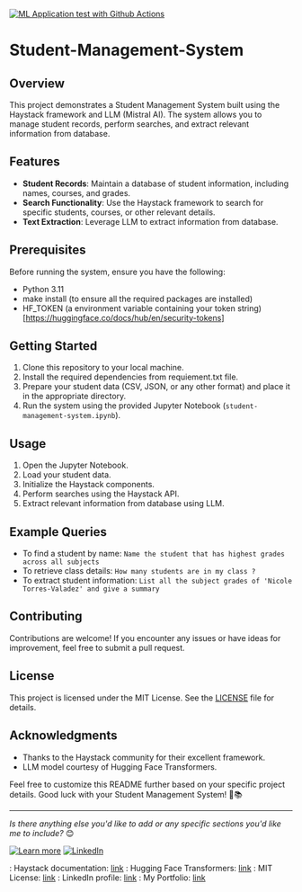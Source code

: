 [![ML Application test with Github Actions](https://github.com/TusharPatil-98/Student-Management-System/actions/workflows/main.yml/badge.svg)](https://github.com/TusharPatil-98/Student-Management-System/actions/workflows/main.yml)

# Student-Management-System

## Overview
This project demonstrates a Student Management System built using the Haystack framework and LLM (Mistral AI). The system allows you to manage student records, perform searches, and extract relevant information from database.

## Features
- **Student Records**: Maintain a database of student information, including names, courses, and grades.
- **Search Functionality**: Use the Haystack framework to search for specific students, courses, or other relevant details.
- **Text Extraction**: Leverage LLM to extract information from database.

## Prerequisites
Before running the system, ensure you have the following:
- Python 3.11
- make install (to ensure all the required packages are installed)
- HF_TOKEN (a environment variable containing your token string)[https://huggingface.co/docs/hub/en/security-tokens]

## Getting Started
1. Clone this repository to your local machine.
2. Install the required dependencies from requiement.txt file.
3. Prepare your student data (CSV, JSON, or any other format) and place it in the appropriate directory.
4. Run the system using the provided Jupyter Notebook (`student-management-system.ipynb`).

## Usage
1. Open the Jupyter Notebook.
2. Load your student data.
3. Initialize the Haystack components.
4. Perform searches using the Haystack API.
5. Extract relevant information from database using LLM.

## Example Queries
- To find a student by name: `Name the student that has highest grades across all subjects`
- To retrieve class details: `How many students are in my class ?`
- To extract student information: `List all the subject grades of 'Nicole Torres-Valadez' and give a summary`

## Contributing
Contributions are welcome! If you encounter any issues or have ideas for improvement, feel free to submit a pull request.

## License
This project is licensed under the MIT License. See the [LICENSE](LICENSE) file for details.

## Acknowledgments
- Thanks to the Haystack community for their excellent framework.
- LLM model courtesy of Hugging Face Transformers.

Feel free to customize this README further based on your specific project details. Good luck with your Student Management System! 🚀📚

---
*Is there anything else you'd like to add or any specific sections you'd like me to include?* 😊

[![Learn more](https://img.shields.io/badge/Learn_more-blue)](https://haystack.deepset.ai/tutorials)
[![LinkedIn](https://img.shields.io/badge/Connect_on_LinkedIn-blue)](https://www.linkedin.com/in/TusharPatil98/)

: Haystack documentation: [link](https://docs.haystack.deepset.ai/docs/intro)
: Hugging Face Transformers: [link](https://huggingface.co/transformers/)
: MIT License: [link](https://opensource.org/licenses/MIT)
: LinkedIn profile: [link](https://www.linkedin.com/in/TusharPatil98/)
: My Portfolio: [link](https://tusharpatil-98.github.io/)
